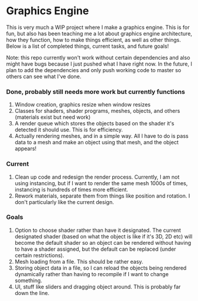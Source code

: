 # Graphics Engine

This is very much a WIP project where I make a graphics engine. This is for fun, but also has been teaching me a lot about graphics engine architecture,
how they function, how to make things efficient, as well as other things. Below is a list of completed things, current tasks, and future goals!

Note: this repo currently won't work without certain dependencies and also might have bugs because I just pushed what I have right now. In the future, I plan to add the dependencies
and only push working code to master so others can see what I've done.

### Done, probably still needs more work but currently functions
1. Window creation, graphics resize when window resizes
2. Classes for shaders, shader programs, meshes, objects, and others (materials exist but need work)
3. A render queue which stores the objects based on the shader it's detected it should use. This is for efficiency.
4. Actually rendering meshes, and in a simple way. All I have to do is pass data to a mesh and make an object using that mesh, and the object appears!

### Current
1. Clean up code and redesign the render process. Currently, I am not using instancing, but if I want to render the same mesh 1000s of times, instancing is hundreds of times
more efficient.
2. Rework materials, separate them from things like position and rotation. I don't particularly like the current design.

### Goals
1. Option to choose shader rather than have it designated. The current designated shader (based on what the object is like if it's 3D, 2D etc) will become the default shader
so an object can be rendered without having to have a shader assigned, but the default can be replaced (under certain restrictions).
2. Mesh loading from a file. This should be rather easy.
3. Storing object data in a file, so I can reload the objects being rendered dynamically rather than having to recompile if I want to change something.
4. UI, stuff like sliders and dragging object around. This is probably far down the line.
